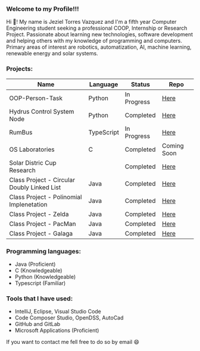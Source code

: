 ### Welcome to my Profile!!!

Hi	:wave:! My name is Jeziel Torres Vazquez and I'm a fifth year Computer Engineering student seeking a professional COOP, Internship or Research Project. Passionate
about learning new technologies, software development and helping others with my knowledge of
programming and computers. Primary areas of interest are robotics, automatization, AI, machine
learning, renewable energy and solar systems.

### Projects:
|Name                                         |Language                 |Status       |Repo                   |
|---------------------------------------------|-------------------------|-------------|-----------------------|
|OOP-Person-Task                              |Python                   |In Progress  |[Here](https://github.com/Jeziel18/OOP-Person-Task/tree/main)|
|Hydrus Control System Node                   |Python                   |Completed    |[Here](https://github.com/Jeziel18/Hydrus-Control-System-Node-/tree/Documenting-PEP-8)|
|RumBus                                       |TypeScript               |In Progress  |[Here](https://github.com/Jeziel18/rumbus_service_ts-staging)|
|OS Laboratories                              |C                        |Completed    |Coming Soon|
|Solar Distric Cup Research                   |                         |Completed    |[Here](https://github.com/Jeziel18/Solar-Distric-Cup)|
|Class Project - Circular Doubly Linked List  |Java                     |Completed    |[Here](https://github.com/Jeziel18/SortedList)|
|Class Project - Polinomial Implenetation     |Java                     |Completed    |[Here](https://github.com/Jeziel18/Polinomial-Implenetation)|
|Class Project - Zelda                        |Java                     |Completed    |[Here](https://github.com/Jeziel18/Zelda-Proyect/tree/master)|
|Class Project - PacMan                       |Java                     |Completed    |[Here](https://github.com/Jeziel18/PacMan-Proyect)|
|Class Project - Galaga                       |Java                     |Completed    |[Here](https://github.com/Jeziel18/Galaga-Proyect)|

### Programming languages:
-  Java (Proficient)
-  C (Knowledgeable) 
-  Python (Knowledgeable)
-  Typescript (Familiar)

### Tools that I have used:
-  IntelliJ, Eclipse, Visual Studio Code
-  Code Composer Studio, OpenDSS, AutoCad
-  GitHub and GitLab
-  Microsoft Applications (Proficient)

If you want to contact me fell free to do so by email :smile:
<!--
**Jeziel18/Jeziel18** is a ✨ _special_ ✨ repository because its `README.md` (this file) appears on your GitHub profile.



-->
